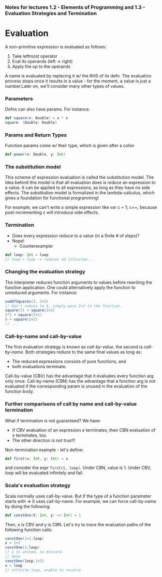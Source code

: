 ### Notes for lectures 1.2 - Elements of Programming and 1.3 - Evaluation Strategies and Termination

# Evaluation
A non-primitive expression is evaluated as follows:

1. Take leftmost operator
2. Eval its operands (left -> right)
3. Apply the op to the operands

A name is evaluated by replacing it w/ the RHS of its defn. The evaluation process stops once it results in a value - for the moment, a value is just a number.Later on, we'll consider many other types of values.

### Parameters
Defns can also have params. For instance:
```scala
def square(x: Double) = x * x
square: (Double: Double)
```

### Params and Return Types
Function params come w/ their type, which is given after a colon
```scala
def power(x: Double, y: Int)
```

### The substitution model
This scheme of expression evaluation is called the substitution model. The idea behind this model is that all evaluation does is *reduce* an expression to a value. It can be applied to all expressions, as long as they have no side effects. The substitution model is formalized in the lambda-calculus, which gives a foundation for functional programming!

For example, we can't write a simple expression like var c = 1; c++, because post-incrementing c will introduce side effects.

### Termination
- Does every expression reduce to a value (in a finite # of steps)?
- Nope!
	- Counterexample:
```scala
def loop: Int = loop
// loop-> loop -> reduces ad infinitum...
``` 
### Changing the evaluation strategy
The interpreter reduces function arguments to values before rewriting the function application. One could alternatively apply the function to unreduced arguments. For instance:
```scala
sumOfSquares(3, 2+2)
// Don't reduce to 4, simply pass 2+2 to the function.
square(3) + square(2+2)
3*3 + square(2+2)
9 + square(2+2)
// ...
```
### Call-by-name and call-by-value
The first evaluation strategy is known as *call-by-value*, the second is *call-by-name*. Both strategies reduce to the same final values as long as:

- The reduced expressions consists of pure functions, and
- both evaluations terminate.

Call-by-value (CBV) has the advantage that it evaluates every function arg only once.
Call-by-name (CBN) has the advantage that a function arg is not evaluated if the corresponding param is unused in the evaluation of the function body.

### Further comparisons of call by name and call-by-value termination
What if termination is not guaranteed? We have:
- If CBV evaluation of an expression *e* terminates, then CBN evaluation of *e* terminates, too.
- The other direction is *not true*!!!

Non-termination example - let's define:
```scala
def first(x: Int, y: Int) = x
```
and consider the expr ```first(1, loop)```.
Under CBN, value is 1. Under CBV, loop will be evaluated infinitely and fail.

### Scala's evaluation strategy
Scala normally uses call-by-value. But if the type of a function parameter starts with => it uses call-by-name.
For example, we can force call-by-name by doing the following:
```scala
def constOne(X: Int, y: => Int) = 1
```
Then, x is CBV and y is CBN. Let's try to trace the evaluation paths of the following function calls:
```scala
constOne(1+2,loop)
x = 1+2
constOne(3,loop)
// y is unused, so discard.
// done
constOne(loop,1+2)
x = loop
// infinite loop, unable to resolve
